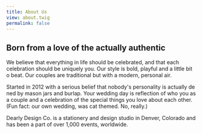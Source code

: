 ```yaml
---
title: About Us
view: about.twig
permalink: false
---
```


## Born from a love of the actually authentic

We believe that everything in life should be celebrated, and that each celebration should be uniquely you. Our style is bold, playful and a little bit o beat. Our couples are traditional but with a modern, personal  air.

Started in 2012 with a serious belief that nobody's personality is actually de ned by mason jars and burlap. Your wedding day is reflection of who you as a couple and a celebration of the special things you love about each other. (Fun fact: our own wedding, was cat themed. No, really.)

Dearly Design Co. is a stationery and design studio in Denver, Colorado and has been a part of over 1,000 events, worldwide.
